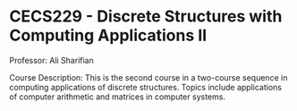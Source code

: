 # CECS229 - Discrete Structures with Computing Applications II

Professor: Ali Sharifian

Course Description: This is the second course in a two-course sequence in computing applications of discrete structures. Topics include applications of computer arithmetic and matrices in computer systems. 
